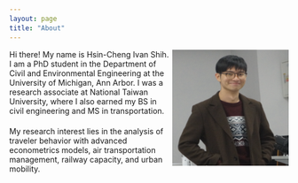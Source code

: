 ```yaml
---
layout: page
title: "About"
---
```


<div style="margin-left: 10%;">
    <img align="right" width="210" height="210" src="/images/IvanShih_headshot.png" style="vertical-align:middle">
</div>

<div style="margin-bottom: 20px; margin-right: 10%;">
    <p>Hi there! My name is Hsin-Cheng Ivan Shih. I am a PhD student in the Department of Civil and Environmental Engineering at the University of Michigan, Ann Arbor. I was a research associate at National Taiwan University, where I also earned my BS in civil engineering and MS in transportation.</p>
</div>

<div style="margin-right: 10%;">
    <p>My research interest lies in the analysis of traveler behavior with advanced econometrics models, air transportation management, railway capacity, and urban mobility.</p>
</div>
